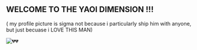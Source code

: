 ## WELCOME TO THE YAOI DIMENSION !!!

( my profile picture is sigma not because i particularly ship him with anyone, but just becuase i LOVE THIS MAN)

![💔💔](https://files.catbox.moe/bkwyd9.png)
